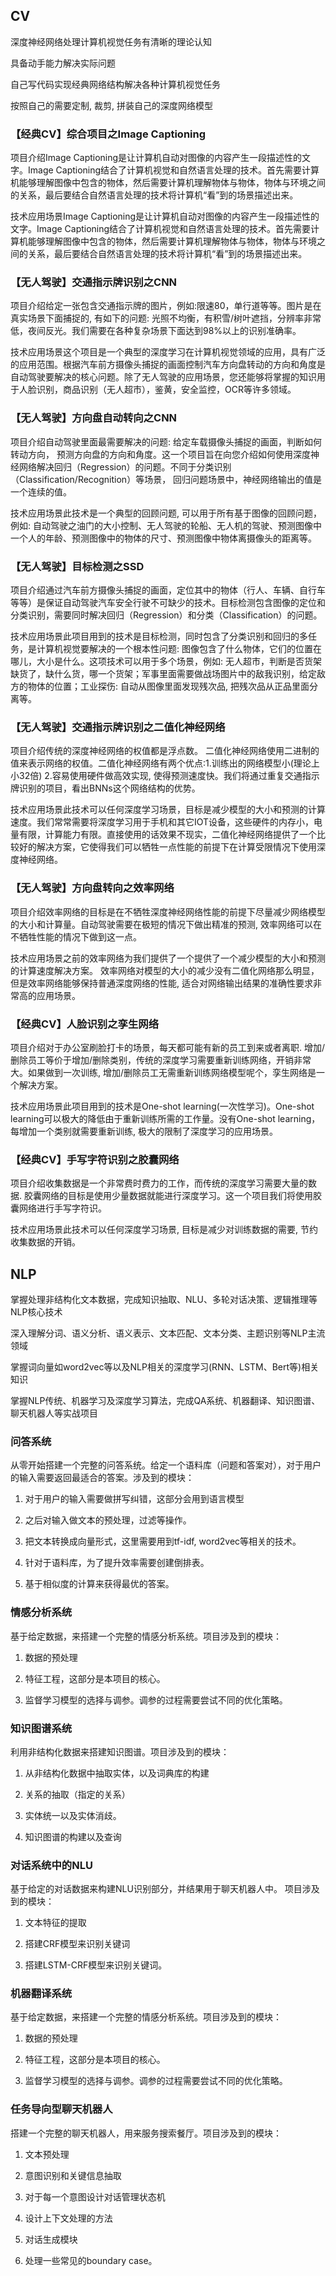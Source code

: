 ## CV

深度神经网络处理计算机视觉任务有清晰的理论认知


具备动手能力解决实际问题


自己写代码实现经典网络结构解决各种计算机视觉任务


按照自己的需要定制, 裁剪, 拼装自己的深度网络模型

### 【经典CV】综合项目之Image Captioning
项目介绍Image Captioning是让计算机自动对图像的内容产生一段描述性的文字。Image Captioning结合了计算机视觉和自然语言处理的技术。首先需要计算机能够理解图像中包含的物体，然后需要计算机理解物体与物体，物体与环境之间的关系，最后要结合自然语言处理的技术将计算机“看”到的场景描述出来。

技术应用场景Image Captioning是让计算机自动对图像的内容产生一段描述性的文字。Image Captioning结合了计算机视觉和自然语言处理的技术。首先需要计算机能够理解图像中包含的物体，然后需要计算机理解物体与物体，物体与环境之间的关系，最后要结合自然语言处理的技术将计算机“看”到的场景描述出来。


### 【无人驾驶】交通指示牌识别之CNN
项目介绍给定一张包含交通指示牌的图片，例如:限速80，单行道等等。图片是在真实场景下面捕捉的, 有如下的问题: 光照不均衡，有积雪/树叶遮挡，分辨率非常低，夜间反光。我们需要在各种复杂场景下面达到98%以上的识别准确率。

技术应用场景这个项目是一个典型的深度学习在计算机视觉领域的应用，具有广泛的应用范围。根据汽车前方摄像头捕捉的画面控制汽车方向盘转动的方向和角度是自动驾驶要解决的核心问题。除了无人驾驶的应用场景，您还能够将掌握的知识用于人脸识别，商品识别（无人超市），鉴黄，安全监控，OCR等许多领域。


### 【无人驾驶】方向盘自动转向之CNN
项目介绍自动驾驶里面最需要解决的问题: 给定车载摄像头捕捉的画面，判断如何转动方向， 预测方向盘的方向和角度。这一个项目旨在向您介绍如何使用深度神经网络解决回归（Regression）的问题。不同于分类识别（Classification/Recognition）等场景， 回归问题场景中，神经网络输出的值是一个连续的值。

技术应用场景此技术是一个典型的回顾问题, 可以用于所有基于图像的回顾问题， 例如: 自动驾驶之油门的大小控制、无人驾驶的轮船、无人机的驾驶、预测图像中一个人的年龄、预测图像中的物体的尺寸、预测图像中物体离摄像头的距离等。


### 【无人驾驶】目标检测之SSD
项目介绍通过汽车前方摄像头捕捉的画面，定位其中的物体（行人、车辆、自行车等等）是保证自动驾驶汽车安全行驶不可缺少的技术。目标检测包含图像的定位和分类识别，需要同时解决回归（Regression）和分类（Classification）的问题。

技术应用场景此项目用到的技术是目标检测，同时包含了分类识别和回归的多任务，是计算机视觉要解决的一个根本性问题: 图像包含了什么物体，它们的位置在哪儿，大小是什么。这项技术可以用于多个场景，例如: 无人超市，判断是否货架缺货了，缺什么货，哪一个货架；军事里面需要做战场图片中的敌我识别，给定敌方的物体的位置；工业探伤: 自动从图像里面发现残次品, 把残次品从正品里面分离等。


### 【无人驾驶】交通指示牌识别之二值化神经网络
项目介绍传统的深度神经网络的权值都是浮点数。 二值化神经网络使用二进制的值来表示网络的权值。二值化神经网络有两个优点:1.训练出的网络模型小(理论上小32倍) 2.容易使用硬件做高效实现, 使得预测速度快。我们将通过重复交通指示牌识别的项目，看出BNNs这个网络结构的优势。

技术应用场景此技术可以任何深度学习场景，目标是减少模型的大小和预测的计算速度。我们常常需要将深度学习用于手机和其它IOT设备，这些硬件的内存小，电量有限，计算能力有限。直接使用的话效果不现实，二值化神经网络提供了一个比较好的解决方案，它使得我们可以牺牲一点性能的前提下在计算受限情况下使用深度神经网络。


### 【无人驾驶】方向盘转向之效率网络
项目介绍效率网络的目标是在不牺牲深度神经网络性能的前提下尽量减少网络模型的大小和计算量。自动驾驶需要在极短的情况下做出精准的预测, 效率网络可以在不牺牲性能的情况下做到这一点。

技术应用场景之前的效率网络为我们提供了一个提供了一个减少模型的大小和预测的计算速度解决方案。 效率网络对模型的大小的减少没有二值化网络那么明显，但是效率网络能够保持普通深度网络的性能, 适合对网络输出结果的准确性要求非常高的应用场景。


### 【经典CV】人脸识别之孪生网络
项目介绍对于办公室刷脸打卡的场景，每天都可能有新的员工到来或者离职. 增加/删除员工等价于增加/删除类别，传统的深度学习需要重新训练网络，开销非常大。如果做到一次训练, 增加/删除员工无需重新训练网络模型呢个，孪生网络是一个解决方案。

技术应用场景此项目用到的技术是One-shot learning(一次性学习)。One-shot learning可以极大的降低由于重新训练所需的工作量。没有One-shot learning，每增加一个类别就需要重新训练, 极大的限制了深度学习的应用场景。


### 【经典CV】手写字符识别之胶囊网络
项目介绍收集数据是一个非常费时费力的工作，而传统的深度学习需要大量的数据. 胶囊网络的目标是使用少量数据就能进行深度学习。这一个项目我们将使用胶囊网络进行手写字符识。

技术应用场景此技术可以任何深度学习场景, 目标是减少对训练数据的需要, 节约收集数据的开销。




## NLP

掌握处理非结构化文本数据，完成知识抽取、NLU、多轮对话决策、逻辑推理等NLP核心技术


深入理解分词、语义分析、语义表示、文本匹配、文本分类、主题识别等NLP主流领域


掌握词向量如word2vec等以及NLP相关的深度学习(RNN、LSTM、Bert等)相关知识


掌握NLP传统、机器学习及深度学习算法，完成QA系统、机器翻译、知识图谱、聊天机器人等实战项目

### 问答系统

从零开始搭建一个完整的问答系统。给定一个语料库（问题和答案对），对于用户的输入需要返回最适合的答案。涉及到的模块：

1. 对于用户的输入需要做拼写纠错，这部分会用到语言模型

2. 之后对输入做文本的预处理，过滤等操作。

3. 把文本转换成向量形式，这里需要用到tf-idf, word2vec等相关的技术。

4. 针对于语料库，为了提升效率需要创建倒排表。

5. 基于相似度的计算来获得最优的答案。


### 情感分析系统
基于给定数据，来搭建一个完整的情感分析系统。项目涉及到的模块：

1. 数据的预处理

2. 特征工程，这部分是本项目的核心。

3. 监督学习模型的选择与调参。调参的过程需要尝试不同的优化策略。


### 知识图谱系统
利用非结构化数据来搭建知识图谱。项目涉及到的模块：

1. 从非结构化数据中抽取实体，以及词典库的构建

2. 关系的抽取（指定的关系）

3. 实体统一以及实体消歧。

4. 知识图谱的构建以及查询


### 对话系统中的NLU
基于给定的对话数据来构建NLU识别部分，并结果用于聊天机器人中。 项目涉及到的模块：

1. 文本特征的提取

2. 搭建CRF模型来识别关键词

3. 搭建LSTM-CRF模型来识别关键词。


### 机器翻译系统
基于给定数据，来搭建一个完整的情感分析系统。项目涉及到的模块：

1. 数据的预处理

2. 特征工程，这部分是本项目的核心。

3. 监督学习模型的选择与调参。调参的过程需要尝试不同的优化策略。


### 任务导向型聊天机器人

搭建一个完整的聊天机器人，用来服务搜索餐厅。项目涉及到的模块：

1. 文本预处理

2. 意图识别和关键信息抽取

3. 对于每一个意图设计对话管理状态机

4. 设计上下文处理的方法

5. 对话生成模块

6. 处理一些常见的boundary case。

